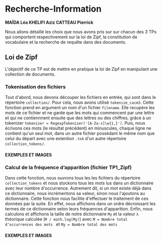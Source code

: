 # Recherche-Information
**MAÏDA Léa
KHELIFI Aziz
CATTEAU Pierrick**

Nous allons détaillé les choix que nous avons pris sur sur chacun des 3 TPs qui comportent respectivement sur la loi de Zipf, la constitution de vocabulaire et la recherche de requête dans des documents.

## Loi de Zipf
L'objectif de ce TP est de mettre en pratique la loi de Zipf en manipulant une collection de documents.
### Tokenisation des fichiers

Tout d'abord, nous devons découper les fichiers en entrée, qui sont dans le répertoire `collection/`. Pour cela, nous avons utilisé `tokenize_cacm3`. Cette fonction prend en argument un nom d'un fichier `filename`. Elle recupère les mots de ce fichier et ne garde que les mots qui commencent par une lettre et qui ne contiennnent ensuite que des lettres ou des chiffres, grâce à un tokenizer `tokenizer = RegexpTokenizer('[A-Za-z]\w{1,}')`. Puis, nous écrivons ces mots (le résultat précédent) en minuscules, chaque ligne ne contient qu'un seul mot, dans un autre fichier possèdant le même nom que celui du départ avec une extention `.tok` d'un autre répertoire `collection_tokens/`.

#### EXEMPLES ET IMAGES

### Calcul de la fréquence d’apparition (fichier TP1_Zipf)
Dans cette fonction, nous ouvrons tous les les fichiers du répertoire `collection_tokens` et nous stockons tous les mots lus dans un dictionnaire avec leur nombre d'occurrence. Autrement dit, si un mot existe déjà dans ce dictionnaire, nous incrémentons sa valeur, sinon nous l'ajoutons au dictionnaire.
Cette fonction nous facilite d'effectuer le traitement de ces données par la suite. En effet, nous affichons dans un ordre décroissant les termes de ce dictionnaire selon leurs fréquences d'apparition.
Enfin, nous calculons et affichons la taille de notre dictionnaire `My` et la valeur `λ` théorique calculée (`M / math.log(My)`) avec `M = Nombre total d’occurrences des mots ` et `My = Nombre total des mots`

#### EXEMPLES ET IMAGES
